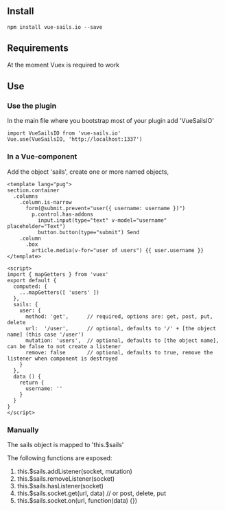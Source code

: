 ## Install ##
```
npm install vue-sails.io --save
```

## Requirements ##
At the moment Vuex is required to work

## Use ##
### Use the plugin ###
In the main file where you bootstrap most of your plugin add 'VueSailsIO'
```
import VueSailsIO from 'vue-sails.io'
Vue.use(VueSailsIO, 'http://localhost:1337')
```
### In a Vue-component ###
Add the object 'sails', create one or more named objects,  
```
<template lang="pug">
section.container
  .columns
    .column.is-narrow
      form(@submit.prevent="user({ username: username })")
        p.control.has-addons
          input.input(type="text" v-model="username" placeholder="Text")
          button.button(type="submit") Send
    .column
      .box
        article.media(v-for="user of users") {{ user.username }}
</template>

<script>
import { mapGetters } from 'vuex'
export default {
  computed: {
    ...mapGetters([ 'users' ])
  },
  sails: {
    user: {
      method: 'get',      // required, options are: get, post, put, delete
      url:  '/user',      // optional, defaults to '/' + [the object name] (this case '/user')
      mutation: 'users',  // optional, defaults to [the object name], can be false to not create a listener
      remove: false       // optional, defaults to true, remove the listener when component is destroyed
    }
  },
  data () {
    return {
      username: ''
    }
  }
}
</script>
```
### Manually ###
The sails object is mapped to 'this.$sails'

The following functions are exposed:

1. this.$sails.addListener(socket, mutation)
2. this.$sails.removeListener(socket)
3. this.$sails.hasListener(socket)
4. this.$sails.socket.get(url, data) // or post, delete, put
5. this.$sails.socket.on(url, function(data) {})
